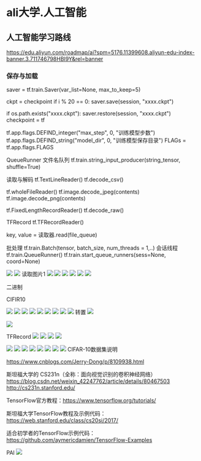 # ali大学.人工智能

## 人工智能学习路线
<https://edu.aliyun.com/roadmap/ai?spm=5176.11399608.aliyun-edu-index-banner.3.711746798HBI9Y&rel=banner>


### 保存与加载
saver = tf.train.Saver(var_list=None, max_to_keep=5)

ckpt = checkpoint
if i % 20 == 0:
    saver.save(session, "xxxx.ckpt")

if os.path.exists("xxxx.ckpt"):
    saver.restore(session, "xxxx.ckpt")
checkpoint = tf

tf.app.flags.DEFIND_integer("max_step", 0, "训练模型步数")
tf.app.flags.DEFIND_string("model_dir", 0, "训练模型保存目录")
FLAGs = tf.app.flags.FLAGS


QueueRunner
文件名队列
tf.train.string_input_producer(string_tensor, shuffle=True)

读取与解码
tf.TextLineReader()
tf.decode_csv()

tf.wholeFileReader()
tf.image.decode_jpeg(contents)
tf.image.decode_png(contents)

tf.FixedLengthRecordReader()
tf.decode_raw()

TFRecord
tf.TFRecordReader()

key, value = 读取器.read(file_queue)

批处理
tf.train.Batch(tensor, batch_size, num_threads = 1,..)
会话线程
tf.train.QueueRunner()
tf.train.start_queue_runners(sess=None, coord=None)

![](images/2020-08-24-00-07-34.png)
![](images/2020-08-24-00-07-57.png)
读取图片1
![](images/2020-08-23-23-51-36.png)
![](images/2020-08-24-00-01-58.png)
![](images/2020-08-24-00-04-00.png)
![](images/2020-08-24-00-05-58.png)
![](images/2020-08-24-00-10-45.png)
![](images/2020-08-24-00-11-12.png)

二进制

CIFIR10

![](images/2020-08-24-23-47-28.png)
![](images/2020-08-24-23-58-03.png)
![](images/2020-08-27-08-19-14.png)
![](images/2020-08-27-08-22-23.png)
![](images/2020-08-27-08-23-06.png)
![](images/2020-08-27-08-25-55.png)
![](images/2020-08-27-08-32-08.png)
![](images/2020-08-27-08-34-38.png)
![](images/2020-08-27-08-36-28.png)
转置
![](images/2020-08-27-23-10-05.png)

![](images/2020-08-27-23-13-58.png)

TFRecord
![](images/2020-08-28-08-19-58.png)
![](images/2020-08-28-08-21-55.png)
![](images/2020-08-28-08-26-44.png)
![](images/2020-08-28-08-28-49.png)

![](images/2020-08-28-08-31-01.png)
![](images/2020-08-28-08-32-45.png)
![](images/2020-08-28-08-36-02.png)
![](images/2020-08-28-08-37-05.png)
![](images/2020-08-28-08-38-53.png)
![](images/2020-08-28-08-39-30.png)
![](images/2020-08-28-08-41-37.png)
![](images/2020-08-28-08-42-54.png)
CIFAR-10数据集说明

https://www.cnblogs.com/Jerry-Dong/p/8109938.html

斯坦福大学的 CS231n（全称：面向视觉识别的卷积神经网络）
https://blog.csdn.net/weixin_42247762/article/details/80467503
http://cs231n.stanford.edu/

TensorFlow官方教程：https://www.tensorflow.org/tutorials/

斯坦福大学TensorFlow教程及示例代码：https://web.stanford.edu/class/cs20si/2017/

适合初学者的TensorFlow示例代码：https://github.com/aymericdamien/TensorFlow-Examples


PAI
![](images/2020-09-03-08-21-42.png)